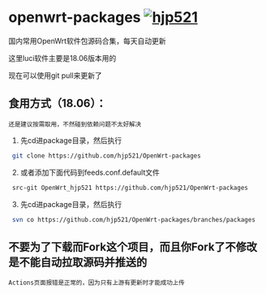 # openwrt-packages [![hjp521](https://img.shields.io/badge/Fork-hjp521-blue.svg?style=flat&logo=appveyor)](https://github.com/hjp521) 
国内常用OpenWrt软件包源码合集，每天自动更新


这里luci软件主要是18.06版本用的


现在可以使用git pull来更新了


## 食用方式（18.06）：
`还是建议按需取用，不然碰到依赖问题不太好解决`
1. 先cd进package目录，然后执行
```bash
 git clone https://github.com/hjp521/OpenWrt-packages
```
2. 或者添加下面代码到feeds.conf.default文件
```bash
 src-git OpenWrt_hjp521 https://github.com/hjp521/OpenWrt-packages
```
3. 先cd进package目录，然后执行
```bash
 svn co https://github.com/hjp521/OpenWrt-packages/branches/packages
```

## 不要为了下载而Fork这个项目，而且你Fork了不修改是不能自动拉取源码并推送的
`Actions页面报错是正常的，因为只有上游有更新时才能成功上传`
